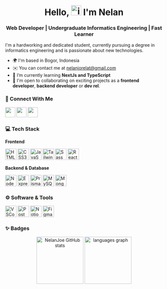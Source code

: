 <h1 align="center">
 Hello, <img src="https://user-images.githubusercontent.com/18350557/176309783-0785949b-9127-417c-8b55-ab5a4333674e.gif" alt="img" width="32" height="32"/> I'm Nelan
</h1>
<h3 align="center">
 Web Developer | Undergraduate Informatics Engineering | Fast Learner 
</h3>

I'm a hardworking and dedicated student, currently pursuing a degree in informatics engineering and is passionate about new technologies.

* 🌍  I'm based in Bogor, Indonesia
* ✉️  You can contact me at [nelanjorelat@gmail.com](mailto:nelanjorelat@gmail.com)
* 🧠  I’m currently learning **NextJs and TypeScript**
* 🤝 I'm open to collaborating on exciting projects as a **frontend developer**, **backend developer** or **dev rel**.


<div align="left">
 <h3>📱 Connect With Me</h4>
 <p> 
  <a href="http://www.instagram.com/nelan_17" target="_blank" rel="noreferrer"><img src="https://raw.githubusercontent.com/danielcranney/readme-generator/main/public/icons/socials/instagram.svg" width="32" height="32" /></a> 
  <a href="https://www.linkedin.com/in/nelan-66973a128" target="_blank" rel="noreferrer"><img src="https://raw.githubusercontent.com/danielcranney/readme-generator/main/public/icons/socials/linkedin.svg" width="32" height="32" /></a>
  <a href="https://www.github.com/nelanjoe" target="_blank" rel="noreferrer"><img src="https://raw.githubusercontent.com/danielcranney/readme-generator/main/public/icons/socials/github.svg" width="32" height="32" /></a> 
 </p>
</div>


### 💻 Tech Stack

**Frontend**
<p align="left">
  <a href="https://www.w3schools.com/html" target="_blank" rel="noreferrer"><img src="https://raw.githubusercontent.com/danielcranney/readme-generator/main/public/icons/skills/html5-colored.svg" width="36" height="36" alt="HTML5" /></a>
 <a href="https://www.w3schools.com/css" target="_blank" rel="noreferrer"><img src="https://raw.githubusercontent.com/danielcranney/readme-generator/main/public/icons/skills/css3-colored.svg" width="36" height="36" alt="CSS3" /></a>
 <a href="https://developer.mozilla.org/en-US/docs/Web/JavaScript" target="_blank" rel="noreferrer"><img src="https://raw.githubusercontent.com/danielcranney/readme-generator/main/public/icons/skills/javascript-colored.svg" width="36" height="36" alt="JavaScript" /></a>
 <a href="https://tailwindcss.com/" target="_blank" rel="noreferrer"><img src="https://raw.githubusercontent.com/danielcranney/readme-generator/main/public/icons/skills/tailwindcss-colored.svg" width="36" height="36" alt="TailwindCSS" /></a>
 <a href="https://sass-lang.com/" target="_blank" rel="noreferrer"><img src="https://raw.githubusercontent.com/danielcranney/readme-generator/main/public/icons/skills/sass-colored.svg" width="36" height="36" alt="Sass" /></a>
 <a href="https://react.dev/" target="_blank" rel="noreferrer"><img src="https://raw.githubusercontent.com/danielcranney/readme-generator/main/public/icons/skills/react-colored.svg" width="36" height="36" alt="ReactJs" /></a>
</p>
 
**Backend & Database**

<p align="left">
 <a href="https://nodejs.org/en/" target="_blank" rel="noreferrer"><img src="https://raw.githubusercontent.com/danielcranney/readme-generator/main/public/icons/skills/nodejs-colored.svg" width="36" height="36" alt="NodeJS" /></a>
 <a href="https://expressjs.com/" target="_blank" rel="noreferrer"><img src="https://raw.githubusercontent.com/danielcranney/readme-generator/main/public/icons/skills/express-colored.svg" width="36" height="36" alt="Express" /></a>
 <a href="https://www.prisma.io/" target="_blank" rel="noreferrer"><img src="https://noticon-static.tammolo.com/dgggcrkxq/image/upload/v1639528774/noticon/ouggkwymgzlbt4ir8ne0.png" width="36" height="36" alt="Prisma ORM" /></a>
 <a href="https://www.mysql.com/" target="_blank" rel="noreferrer"><img src="https://raw.githubusercontent.com/danielcranney/readme-generator/main/public/icons/skills/mysql-colored.svg" width="36" height="36" alt="MySQL" /></a>
 <a href="https://www.mongodb.com/" target="_blank" rel="noreferrer"><img src="https://raw.githubusercontent.com/danielcranney/readme-generator/main/public/icons/skills/mongodb-colored.svg" width="36" height="36" alt="MongoDB" /></a>
</p>

### ⚙️ Software & Tools
<p align="left">
 <a href="https://code.visualstudio.com/" target="_blank" rel="noreferrer">
  <img src="https://noticon-static.tammolo.com/dgggcrkxq/image/upload/v1568917735/noticon/aeui5qns4zczje6eejpc.png" width="36" height="36" alt="VSCode" /></a>
 <a href="https://www.postman.com/" target="_blank" rel="noreferrer">
  <img src="https://noticon-static.tammolo.com/dgggcrkxq/image/upload/v1566914838/noticon/qlfe77nbcvdscm762prm.png" width="36" height="36" alt="Postman" /></a>
 <a href="https://notion.so/" target="_blank" rel="noreferrer">
  <img src="https://noticon-static.tammolo.com/dgggcrkxq/image/upload/v1570106347/noticon/hx52ypkqqdzjdvd8iaid.svg" width="36" height="36" alt="Notion" /></a>
 <a href="https://www.figma.com/" target="_blank" rel="noreferrer"><img src="https://raw.githubusercontent.com/danielcranney/readme-generator/main/public/icons/skills/figma-colored.svg" width="36" height="36" alt="Figma" /></a>
</p>

### ✨ Badges

<div align="center">
   <img src="https://github-readme-stats.vercel.app/api?username=NelanJoe&show_icons=true&hide=contribs&count_private=true" alt="NelanJoe GitHub stats" height="150"/>
   <img src="https://github-readme-stats.vercel.app/api/top-langs?locale=en&hide_title=false&layout=compact&card_width=320&langs_count=4&theme=default&hide_border=false&username=NelanJoe" alt="languages graph"  height="150" />
</div>





